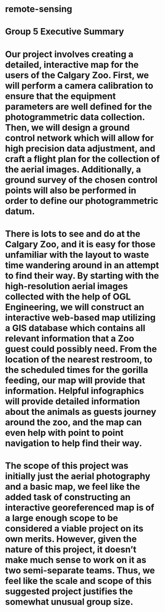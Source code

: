 # remote-sensing

# Group 5 Executive Summary
# Our project involves creating a detailed, interactive map for the users of the Calgary Zoo. First, we will perform a camera calibration to ensure that the equipment parameters are well defined for the photogrammetric data collection. Then, we will design a ground control network which will allow for high precision data adjustment, and craft a flight plan for the collection of the aerial images. Additionally, a ground survey of the chosen control points will also be performed in order to define our photogrammetric datum.
# There is lots to see and do at the Calgary Zoo, and it is easy for those unfamiliar with the layout to waste time wandering around in an attempt to find their way. By starting with the high-resolution aerial images collected with the help of OGL Engineering, we will construct an interactive web-based map utilizing a GIS database which contains all relevant information that a Zoo guest could possibly need. From the location of the nearest restroom, to the scheduled times for the gorilla feeding, our map will provide that information. Helpful infographics will provide detailed information about the animals as guests journey around the zoo, and the map can even help with point to point navigation to help find their way. 
# The scope of this project was initially just the aerial photography and a basic map, we feel like the added task of constructing an interactive georeferenced map is of a large enough scope to be considered a viable project on its own merits. However, given the nature of this project, it doesn’t make much sense to work on it as two semi-separate teams. Thus, we feel like the scale and scope of this suggested project justifies the somewhat unusual group size. 
